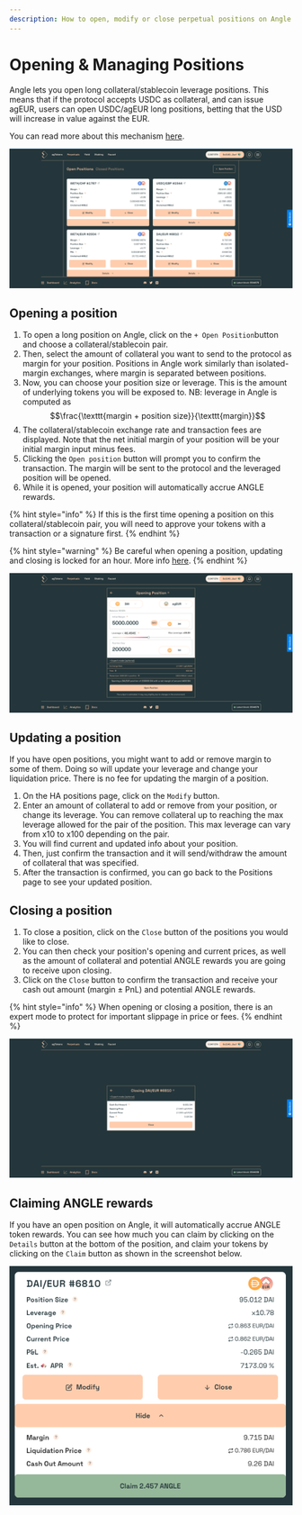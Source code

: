 ```yaml
---
description: How to open, modify or close perpetual positions on Angle app
---
```


# Opening & Managing Positions

Angle lets you open long collateral/stablecoin leverage positions. This means that if the protocol accepts USDC as collateral, and can issue agEUR, users can open USDC/agEUR long positions, betting that the USD will increase in value against the EUR.

You can read more about this mechanism [here](../../concepts/hedging-agents/).

![Perpetuals page](../../.gitbook/assets/open-perpetuals-card.png)

## Opening a position

1. To open a long position on Angle, click on the `+ Open Position`button and choose a collateral/stablecoin pair.
2. Then, select the amount of collateral you want to send to the protocol as margin for your position. Positions in Angle work similarly than isolated-margin exchanges, where margin is separated between positions.
3. Now, you can choose your position size or leverage. This is the amount of underlying tokens you will be exposed to. NB: leverage in Angle is computed as $$\frac{\texttt{margin + position size}}{\texttt{margin}}$$
4. The collateral/stablecoin exchange rate and transaction fees are displayed. Note that the net initial margin of your position will be your initial margin input minus fees.
5. Clicking the `Open position` button will prompt you to confirm the transaction. The margin will be sent to the protocol and the leveraged position will be opened.
6. While it is opened, your position will automatically accrue ANGLE rewards.

{% hint style="info" %}
If this is the first time opening a position on this collateral/stablecoin pair, you will need to approve your tokens with a transaction or a signature first.
{% endhint %}

{% hint style="warning" %}
Be careful when opening a position, updating and closing is locked for an hour. More info [here](app-faq.md).
{% endhint %}

![Perpetuals page](../../.gitbook/assets/opening-perpetual.png)

## Updating a position

If you have open positions, you might want to add or remove margin to some of them. Doing so will update your leverage and change your liquidation price. There is no fee for updating the margin of a position.

1. On the HA positions page, click on the `Modify` button.
2. Enter an amount of collateral to add or remove from your position, or change its leverage. You can remove collateral up to reaching the max leverage allowed for the pair of the position. This max leverage can vary from x10 to x100 depending on the pair.
3. You will find current and updated info about your position.
4. Then, just confirm the transaction and it will send/withdraw the amount of collateral that was specified.
5. After the transaction is confirmed, you can go back to the Positions page to see your updated position.

## Closing a position

1. To close a position, click on the `Close` button of the positions you would like to close.
2. You can then check your position's opening and current prices, as well as the amount of collateral and potential ANGLE rewards you are going to receive upon closing.
3. Click on the `Close` button to confirm the transaction and receive your cash out amount (margin ± PnL) and potential ANGLE rewards.

{% hint style="info" %}
When opening or closing a position, there is an expert mode to protect for important slippage in price or fees.
{% endhint %}

![Closing Perpetual](../../.gitbook/assets/closing-perpetual.png)

## Claiming ANGLE rewards

If you have an open position on Angle, it will automatically accrue ANGLE token rewards. You can see how much you can claim by clicking on the `Details` button at the bottom of the position, and claim your tokens by clicking on the `Claim` button as shown in the screenshot below.

![HA ANGLE rewards](../../.gitbook/assets/ha-angle-rewards.png)
